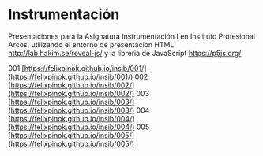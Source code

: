 # Instrumentación
Presentaciones para la Asignatura Instrumentación I en Instituto Profesional Arcos, utilizando el entorno de presentacion HTML http://lab.hakim.se/reveal-js/ y la libreria de JavaScript https://p5js.org/

001 [https://felixpinok.github.io/insib/001/](https://felixpinok.github.io/insib/001/)
002 [https://felixpinok.github.io/insib/002/](https://felixpinok.github.io/insib/002/)
003 [https://felixpinok.github.io/insib/003/](https://felixpinok.github.io/insib/003/)
004 [https://felixpinok.github.io/insib/004/](https://felixpinok.github.io/insib/004/)
005 [https://felixpinok.github.io/insib/005/](https://felixpinok.github.io/insib/005/)
